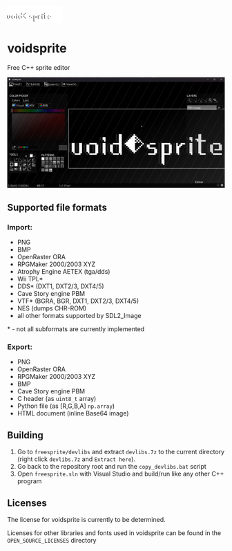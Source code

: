 ![voidsprite logo](freesprite/assets/mainlogo.png)

# voidsprite

Free C++ sprite editor

![Preview image](img_preview_1.png)

## Supported file formats
### Import:
- PNG
- BMP
- OpenRaster ORA
- RPGMaker 2000/2003 XYZ
- Atrophy Engine AETEX (tga/dds)
- Wii TPL*
- DDS* (DXT1, DXT2/3, DXT4/5)
- Cave Story engine PBM
- VTF* (BGRA, BGR, DXT1, DXT2/3, DXT4/5)
- NES (dumps CHR-ROM)
- all other formats supported by SDL2_Image

\* - not all subformats are currently implemented   

### Export:
- PNG
- OpenRaster ORA
- RPGMaker 2000/2003 XYZ
- BMP
- Cave Story engine PBM
- C header (as `uint8_t` array)
- Python file (as [R,G,B,A] `np.array`)
- HTML document (inline Base64 image)

## Building

1. Go to `freesprite/devlibs` and extract `devlibs.7z` to the current directory (right click `devlibs.7z` and `Extract here`).
2. Go back to the repository root and run the `copy_devlibs.bat` script
3. Open `freesprite.sln` with Visual Studio and build/run like any other C++ program

## Licenses

The license for voidsprite is currently to be determined.

Licenses for other libraries and fonts used in voidsprite can be found in the `OPEN_SOURCE_LICENSES` directory
